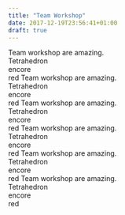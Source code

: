 ```yaml
---
title: "Team Workshop"
date: 2017-12-19T23:56:41+01:00
draft: true
---
```


Team workshop are amazing.
<br/>
Tetrahedron
<br/>
encore
<br/>
red
Team workshop are amazing.
<br/>
Tetrahedron
<br/>
encore
<br/>
red
Team workshop are amazing.
<br/>
Tetrahedron
<br/>
encore
<br/>
red
Team workshop are amazing.
<br/>
Tetrahedron
<br/>
encore
<br/>
red
Team workshop are amazing.
<br/>
Tetrahedron
<br/>
encore
<br/>
red
Team workshop are amazing.
<br/>
Tetrahedron
<br/>
encore
<br/>
red
